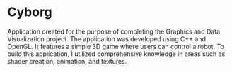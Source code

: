 # Cyborg
Application created for the purpose of completing the Graphics and Data Visualization project. The application was developed using C++ and OpenGL. It features a simple 3D game where users can control a robot. To build this application, I utilized comprehensive knowledge in areas such as shader creation, animation, and textures.
